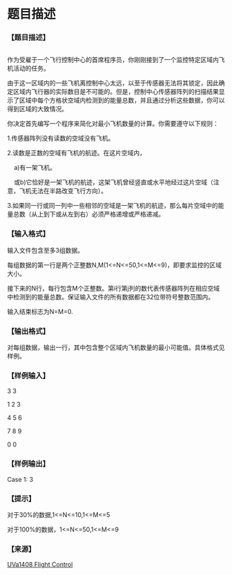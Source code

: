 # 题目描述


<h3>
【题目描述】
</h3>
<p>
<img src="/upload/image/20140216/20140216115317_96094.jpg" alt=""/> 
</p>
<p>
作为受雇于一个飞行控制中心的首席程序员，你刚刚接到了一个监控特定区域内飞机活动的任务。
</p>
<p>
由于这一区域内的一些飞机离控制中心太远，以至于传感器无法将其锁定，因此确定区域内飞行器的实际数目是不可能的。但是，控制中心传感器阵列的扫描结果显示了区域中每个方格状空域内检测到的能量总数，并且通过分析这些数据，你可以得到区域的大致情况。
</p>
<p>
你决定首先编写一个程序来简化对最小飞机数量的计算。你需要遵守以下规则：
</p>
<p>
1.传感器阵列没有读数的空域没有飞机。
</p>
<p>
2.读数是正数的空域有飞机的航迹。在这片空域内，
</p>
<p>
    a)有一架飞机。
</p>
<p>
    或b)它恰好是一架飞机的航迹，这架飞机曾经竖直或水平地经过这片空域（注意，飞机无法在半路改变飞行方向）。
</p>
<p>
3.如果同一行或同一列中一些相邻的空域是一架飞机的航迹，那么每片空域中的能量总数（从上到下或从左到右）必须严格递增或严格递减。
</p>
<h3>
【输入格式】
</h3>
<p>
输入文件包含至多3组数据。
</p>
<p>
每组数据的第一行是两个正整数N,M(1&lt;=N&lt;=50,1&lt;=M&lt;=9)，即要求监控的区域大小。
</p>
<p>
接下来的N行，每行包含M个正整数。第i行第j列的数代表传感器阵列在相应空域中检测到的能量总数。保证输入文件的所有数据都在32位带符号整数范围内。
</p>
<p>
输入结束标志为N=M=0.
</p>
<h3>
【输出格式】
</h3>
<p>
对每组数据，输出一行，其中包含整个区域内飞机数量的最小可能值。具体格式见样例。
</p>
<h3>
【样例输入】
</h3>
<p>
3 3
</p>
<p>
1 2 3
</p>
<p>
4 5 6
</p>
<p>
7 8 9
</p>
<p>
0 0
</p>
<h3>
【样例输出】
</h3>
<p>
Case 1: 3
</p>
<h3>
【提示】
</h3>
<p>
对于30%的数据,1&lt;=N&lt;=10,1&lt;=M&lt;=5
</p>
<p>
对于100%的数据，1&lt;=N&lt;=50,1&lt;=M&lt;=9
</p>
<h3>
【来源】
</h3>
<p>
<a href="http://uva.onlinejudge.org/index.php?option=com_onlinejudge&amp;Itemid=8&amp;category=571&amp;page=show_problem&amp;problem=4154" target="_blank">UVa1408 Flight Control</a> 
</p>
